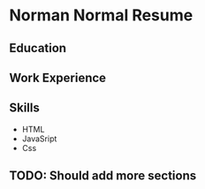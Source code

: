 # Norman Normal Resume

## Education

## Work Experience

## Skills

- HTML
- JavaSript
- Css

## TODO: Should add more sections
